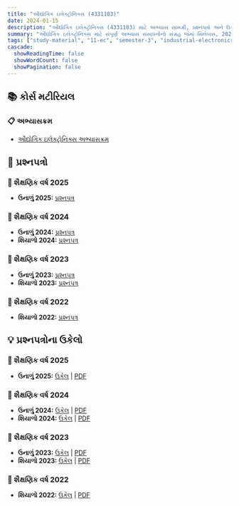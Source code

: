 ```yaml
---
title: "ઔદ્યોગિક ઇલેક્ટ્રોનિક્સ (4331103)"
date: 2024-01-15
description: "ઔદ્યોગિક ઇલેક્ટ્રોનિક્સ (4331103) માટે અભ્યાસ સામગ્રી, પ્રશ્નપત્રો અને ઉકેલો - ઇલેક્ટ્રોનિક્સ અને કમ્યુનિકેશન એન્જિનિયરિંગ, સેમેસ્ટર 3"
summary: "ઔદ્યોગિક ઇલેક્ટ્રોનિક્સ માટે સંપૂર્ણ અભ્યાસ સંસાધનોનો સંગ્રહ જેમાં સિલેબસ, 2022-2025ના પ્રશ્નપત્રો અને વિગતવાર ઉકેલોનો સમાવેશ થાય છે"
tags: ["study-material", "11-ec", "semester-3", "industrial-electronics", "4331103"]
cascade:
  showReadingTime: false
  showWordCount: false
  showPagination: false
---
```


## 📚 કોર્સ મટીરિયલ

### 📋 અભ્યાસક્રમ

- [ઔદ્યોગિક ઇલેક્ટ્રોનિક્સ અભ્યાસક્રમ](/resources/study-materials/11-ec/sem-3/4331103-ie/4331103.pdf)

## 📝 પ્રશ્નપત્રો

### 📅 શૈક્ષણિક વર્ષ 2025

- **ઉનાળું 2025:** [પ્રશ્નપત્ર](/resources/study-materials/11-ec/sem-3/4331103-ie/4331103-Summer-2025.pdf)

### 📅 શૈક્ષણિક વર્ષ 2024  

- **ઉનાળું 2024:** [પ્રશ્નપત્ર](/resources/study-materials/11-ec/sem-3/4331103-ie/4331103-Summer-2024.pdf)
- **શિયાળો 2024:** [પ્રશ્નપત્ર](/resources/study-materials/11-ec/sem-3/4331103-ie/4331103-Winter-2024.pdf)

### 📅 શૈક્ષણિક વર્ષ 2023

- **ઉનાળું 2023:** [પ્રશ્નપત્ર](/resources/study-materials/11-ec/sem-3/4331103-ie/4331103-Summer-2023.pdf)
- **શિયાળો 2023:** [પ્રશ્નપત્ર](/resources/study-materials/11-ec/sem-3/4331103-ie/4331103-Winter-2023.pdf)

### 📅 શૈક્ષણિક વર્ષ 2022

- **શિયાળો 2022:** [પ્રશ્નપત્ર](/resources/study-materials/11-ec/sem-3/4331103-ie/4331103-Winter-2022.pdf)

## 💡 પ્રશ્નપત્રોના ઉકેલો

### 📅 શૈક્ષણિક વર્ષ 2025

- **ઉનાળું 2025:** [ઉકેલ](4331103-summer-2025-solution) | [PDF](4331103-summer-2025-solution.gu.pdf)

### 📅 શૈક્ષણિક વર્ષ 2024

- **ઉનાળું 2024:** [ઉકેલ](4331103-summer-2024-solution) | [PDF](4331103-summer-2024-solution.gu.pdf)
- **શિયાળો 2024:** [ઉકેલ](4331103-winter-2024-solution) | [PDF](4331103-winter-2024-solution.gu.pdf)

### 📅 શૈક્ષણિક વર્ષ 2023

- **ઉનાળું 2023:** [ઉકેલ](4331103-summer-2023-solution) | [PDF](4331103-summer-2023-solution.gu.pdf)
- **શિયાળો 2023:** [ઉકેલ](4331103-winter-2023-solution) | [PDF](4331103-winter-2023-solution.gu.pdf)

### 📅 શૈક્ષણિક વર્ષ 2022

- **શિયાળો 2022:** [ઉકેલ](4331103-winter-2022-solution) | [PDF](4331103-winter-2022-solution.gu.pdf)
